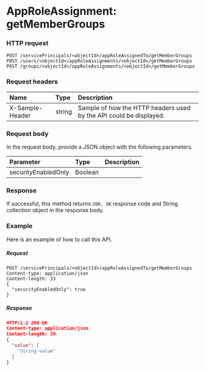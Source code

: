 # AppRoleAssignment: getMemberGroups


### HTTP request
```http
POST /servicePrincipals/<objectId>/appRoleAssignedTo/getMemberGroups
POST /users/<objectId>/appRoleAssignments/<objectId>/getMemberGroups
POST /groups/<objectId>/appRoleAssignments/<objectId>/getMemberGroups

```
### Request headers
| Name       | Type | Description|
|:---------------|:--------|:----------|
| X-Sample-Header  | string  | Sample of how the HTTP headers used by the API could be displayed.|

### Request body
In the request body, provide a JSON object with the following parameters.

| Parameter	   | Type	|Description|
|:---------------|:--------|:----------|
|securityEnabledOnly|Boolean||

### Response
If successful, this method returns `200, OK` response code and String collection object in the response body.

### Example
Here is an example of how to call this API.
##### Request
```http
POST /servicePrincipals/<objectId>/appRoleAssignedTo/getMemberGroups
Content-type: application/json
Content-length: 33
{
  "securityEnabledOnly": true
}
```
##### Response
```json
HTTP/1.1 200 OK
Content-type: application/json
Content-length: 39
{
  "value": [
    "String-value"
  ]
}
```

<!-- uuid: bd92bafd-4d48-4886-940a-dac4681e8045
2015-10-09 17:14:35 UTC -->
